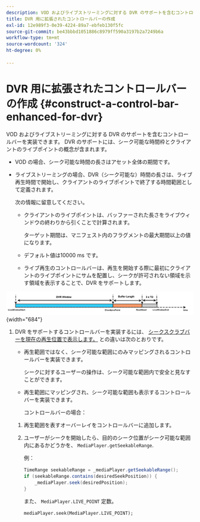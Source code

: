 ```yaml
---
description: VOD およびライブストリーミングに対する DVR のサポートを含むコントロールバーを実装できます。 DVR のサポートには、シーク可能な時間枠とクライアントのライブポイントの概念が含まれます。
title: DVR 用に拡張されたコントロールバーの作成
exl-id: 12e989f3-0e39-4224-89a7-ebfeb130f5fc
source-git-commit: be43bbbd1051886c8979ff590a3197b2a7249b6a
workflow-type: tm+mt
source-wordcount: '324'
ht-degree: 0%

---
```


# DVR 用に拡張されたコントロールバーの作成 {#construct-a-control-bar-enhanced-for-dvr}

VOD およびライブストリーミングに対する DVR のサポートを含むコントロールバーを実装できます。 DVR のサポートには、シーク可能な時間枠とクライアントのライブポイントの概念が含まれます。

* VOD の場合、シーク可能な時間の長さはアセット全体の期間です。
* ライブストリーミングの場合、DVR（シーク可能な）時間の長さは、ライブ再生時間で開始し、クライアントのライブポイントで終了する時間範囲として定義されます。

   次の情報に留意してください。

   * クライアントのライブポイントは、バッファーされた長さをライブウィンドウの終わりから引くことで計算されます。

      ターゲット期間は、マニフェスト内のフラグメントの最大期間以上の値になります。
   * デフォルト値は10000 ms です。
   * ライブ再生のコントロールバーは、再生を開始する際に最初にクライアントのライブポイントにサムを配置し、シークが許可されない領域を示す領域を表示することで、DVR をサポートします。

<!--<a id="fig_37A39A28BA714BA5A2C461357ED5BD41"></a>-->

![](assets/dvr-window.PNG){width="684"}

1. DVR をサポートするコントロールバーを実装するには、 [シークスクラブバーを現在の再生位置で表示します。](../../../tvsdk-3x-android-prog/android-3x-content-playback-options-android2/ui-configure/android-3x-ui-seek-scrub-bar-display.md) との違いは次のとおりです。

   * 再生範囲ではなく、シーク可能な範囲にのみマッピングされるコントロールバーを実装できます。

      シークに対するユーザーの操作は、シーク可能な範囲内で安全と見なすことができます。
   * 再生範囲にマッピングされ、シーク可能な範囲も表示するコントロールバーを実装できます。

      コントロールバーの場合：
   1. 再生範囲を表すオーバーレイをコントロールバーに追加します。
   1. ユーザーがシークを開始したら、目的のシーク位置がシーク可能な範囲内にあるかどうかを、 `MediaPlayer.getSeekableRange`.

      例：

      ```java
      TimeRange seekableRange = _mediaPlayer.getSeekableRange(); 
      if (seekableRange.contains(desiredSeekPosition)) { 
          _mediaPlayer.seek(desiredPosition); 
      }
      ```

      また、 `MediaPlayer.LIVE_POINT` 定数。

      ```
      mediaPlayer.seek(MediaPlayer.LIVE_POINT);
      ```
